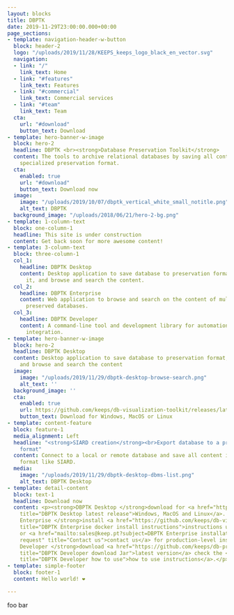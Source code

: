 ```yaml
---
layout: blocks
title: DBPTK
date: 2019-11-29T23:00:00.000+00:00
page_sections:
- template: navigation-header-w-button
  block: header-2
  logo: "/uploads/2019/11/28/KEEPS_keeps_logo_black_en_vector.svg"
  navigation:
  - link: "/"
    link_text: Home
  - link: "#features"
    link_text: Features
  - link: "#commercial"
    link_text: Commercial services
  - link: "#team"
    link_text: Team
  cta:
    url: "#download"
    button_text: Download
- template: hero-banner-w-image
  block: hero-2
  headline: DBPTK <br><strong>Database Preservation Toolkit</strong>
  content: The tools to archive relational databases by saving all content into a
    specialized preservation format.
  cta:
    enabled: true
    url: "#download"
    button_text: Download now
  image:
    image: "/uploads/2019/10/07/dbptk_vertical_white_small_notitle.png"
    alt_text: DBPTK
  background_image: "/uploads/2018/06/21/hero-2-bg.png"
- template: 1-column-text
  block: one-column-1
  headline: This site is under construction
  content: Get back soon for more awesome content!
- template: 3-column-text
  block: three-column-1
  col_1:
    headline: DBPTK Desktop
    content: Desktop application to save database to preservation format, validate
      it, and browse and search the content.
  col_2:
    headline: DBPTK Enterprise
    content: Web application to browse and search on the content of multiple large
      preserved databases.
  col_3:
    headline: DBPTK Developer
    content: A command-line tool and development library for automation and system
      integration.
- template: hero-banner-w-image
  block: hero-2
  headline: DBPTK Desktop
  content: Desktop application to save database to preservation format, validate it,
    and browse and search the content
  image:
    image: "/uploads/2019/11/29/dbptk-desktop-browse-search.png"
    alt_text: ''
  background_image: ''
  cta:
    enabled: true
    url: https://github.com/keeps/db-visualization-toolkit/releases/latest
    button_text: Download for Windows, MacOS or Linux
- template: content-feature
  block: feature-1
  media_alignment: Left
  headline: "<strong>SIARD creation</strong><br>Export database to a preservation
    format"
  content: Connect to a local or remote database and save all content into a preservation
    format like SIARD.
  media:
    image: "/uploads/2019/11/29/dbptk-desktop-dbms-list.png"
    alt_text: DBPTK Desktop
- template: detail-content
  block: text-1
  headline: Download now
  content: <p><strong>DBPTK Desktop </strong>download for <a href="https://github.com/keeps/db-visualization-toolkit/releases/latest"
    title="DBPTK Desktop latest release">Windows, MacOS and Linux</a>. </p><p><strong>DBPTK
    Enterprise </strong>install <a href="https://github.com/keeps/db-visualization-toolkit-docker#database-visualization-toolkit-docker"
    title="DBPTK Enterprise docker install instructions">instructions using docker</a>
    or <a href="mailto:sales@keep.pt?subject=DBPTK Enterprise installation service
    request" title="Contact us">contact us</a> for production-level installation service.</p><p><strong>DBPTK
    Developer </strong>download <a href="https://github.com/keeps/db-preservation-toolkit/releases/latest"
    title="DBPTK Developer download Jar">latest version</a> check the <a href="https://github.com/keeps/db-preservation-toolkit#how-to-use"
    title="DBPTK Developer how to use">how to use instructions</a>.</p>
- template: simple-footer
  block: footer-1
  content: Hello world! ❤︎

---
```

foo bar